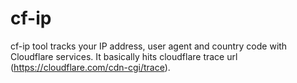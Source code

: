 # cf-ip
cf-ip tool tracks your IP address, user agent and country code with Cloudflare services. It basically hits cloudflare trace url (https://cloudflare.com/cdn-cgi/trace).
